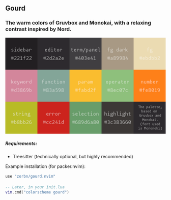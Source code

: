 ## Gourd
### The warm colors of Gruvbox and Monokai, with a relaxing contrast inspired by Nord.

![An image showing the color palette of Gourd](images/gourd.png)

##### Requirements:
- Treesitter (technically optional, but highly recommended)

Example installation (for packer.nvim):
```lua
use "zorbn/gourd.nvim"

-- Later, in your init.lua
vim.cmd("colorscheme gourd")
```

